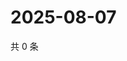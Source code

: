 # 2025-08-07

共 0 条

<!-- BEGIN ZHIHUQUESTIONS -->
<!-- 最后更新时间 Thu Aug 07 2025 11:28:53 GMT+0800 (China Standard Time) -->

<!-- END ZHIHUQUESTIONS -->
